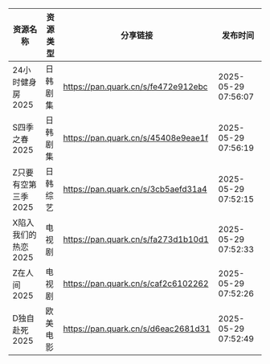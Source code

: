 | 资源名称         | 资源类型 | 分享链接                                | 发布时间                |
| ------------ | ---- | ----------------------------------- | ------------------- |
| 24小时健身房2025  | 日韩剧集 | https://pan.quark.cn/s/fe472e912ebc | 2025-05-29 07:56:07 |
| S四季之春2025    | 日韩剧集 | https://pan.quark.cn/s/45408e9eae1f | 2025-05-29 07:56:19 |
| Z只要有空第三季2025 | 日韩综艺 | https://pan.quark.cn/s/3cb5aefd31a4 | 2025-05-29 07:52:15 |
| X陷入我们的热恋2025 | 电视剧  | https://pan.quark.cn/s/fa273d1b10d1 | 2025-05-29 07:52:33 |
| Z在人间2025     | 电视剧  | https://pan.quark.cn/s/caf2c6102262 | 2025-05-29 07:52:26 |
| D独自赴死2025    | 欧美电影 | https://pan.quark.cn/s/d6eac2681d31 | 2025-05-29 07:52:49 |
